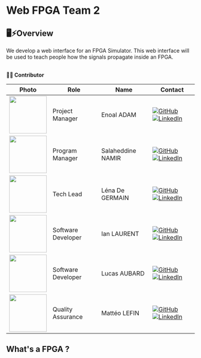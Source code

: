 # Web FPGA Team 2
## 🖥️⚡Overview
We develop a web interface for an FPGA Simulator. This web interface will be used to teach people how the signals propagate inside an FPGA.

<br>
<detail>
<summary><b> 👤💡 Contributor </b></summary>

|Photo|Role|Name|Contact|
|-|-|-|-|
|<img src="https://ca.slack-edge.com/T07N4K3NA3Z-U07NK6MCR0A-g4cac1c20a04-192" width="100px" height="100">|Project Manager|Enoal ADAM|[![GitHub](https://img.shields.io/badge/-GitHub-181717?logo=github&logoColor=white&style=flat-square)](https://github.com/EnoGame29)[![LinkedIn](https://img.shields.io/badge/-LinkedIn-0077B5?logo=linkedin&logoColor=white&style=flat-square)](https://www.linkedin.com/in/enoal-adam-02552932a/)|
|<img src="https://gravatar.com/avatar/fbb2631ed2b14d85006ea91fcf223680?size=128&d=mp" width="100" height="100">|Program Manager|Salaheddine NAMIR|[![GitHub](https://img.shields.io/badge/-GitHub-181717?logo=github&logoColor=white&style=flat-square)](https://github.com/T3rryc)[![LinkedIn](https://img.shields.io/badge/-LinkedIn-0077B5?logo=linkedin&logoColor=white&style=flat-square)](https://www.linkedin.com/in/salaheddine-namir-3402471b8/)|
|<img src="https://ca.slack-edge.com/T019N8PRR7W-U07DQ644220-32f6fb88c2d8-192" width="100" height="100"> |Tech Lead|Léna De GERMAIN|[![GitHub](https://img.shields.io/badge/GitHub-181717?style=flat&logo=github&logoColor=white)](https://github.com/lenadg18)[![LinkedIn](https://img.shields.io/badge/LinkedIn-0077B5?style=flat&logo=linkedin&logoColor=white)](https://www.linkedin.com/in/lena-degermain-5535a032a/)|
|<img src="https://avatars.githubusercontent.com/u/146005340?v=4" width=100 height="100">|Software Developer|Ian LAURENT|[![GitHub](https://img.shields.io/badge/-GitHub-181717?logo=github&logoColor=white&style=flat-square)](https://github.com/Ianlaur)[![LinkedIn](https://img.shields.io/badge/-LinkedIn-0077B5?logo=linkedin&logoColor=white&style=flat-square)](https://www.linkedin.com/in/ian-h-laurent/)|
|<img src="https://gravatar.com/avatar/dc3a8fc938e413abe9fb0053201896e7?size=128&d=mp" width=100 height="100">|Software Developer|Lucas AUBARD|[![GitHub](https://img.shields.io/badge/-GitHub-181717?logo=github&logoColor=white&style=flat-square)](https://github.com/LucasAub)[![LinkedIn](https://img.shields.io/badge/-LinkedIn-0077B5?logo=linkedin&logoColor=white&style=flat-square)](https://www.linkedin.com/in/lucas-aubard-596b37251/)|
|<img src="https://ca.slack-edge.com/T019N8PRR7W-U05T1QGDPGC-5b740608e738-192" width="100" height="100">|Quality Assurance|Mattéo LEFIN|[![GitHub](https://img.shields.io/badge/-GitHub-181717?logo=github&logoColor=white&style=flat-square)](https://github.com/Mattstar64)[![LinkedIn](https://img.shields.io/badge/-LinkedIn-0077B5?logo=linkedin&logoColor=white&style=flat-square)](https://www.linkedin.com/in/matt%C3%A9o-lefin-380272293/)|



</detail>

## What's a FPGA ?





